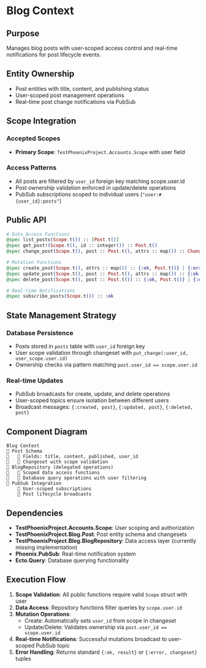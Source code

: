# Blog Context

## Purpose
Manages blog posts with user-scoped access control and real-time notifications for post lifecycle events.

## Entity Ownership
- Post entities with title, content, and publishing status
- User-scoped post management operations
- Real-time post change notifications via PubSub

## Scope Integration
### Accepted Scopes
- **Primary Scope**: `TestPhoenixProject.Accounts.Scope` with user field

### Access Patterns
- All posts are filtered by `user_id` foreign key matching scope.user.id
- Post ownership validation enforced in update/delete operations
- PubSub subscriptions scoped to individual users (`"user:#{user_id}:posts"`)

## Public API
```elixir
# Data Access Functions
@spec list_posts(Scope.t()) :: [Post.t()]
@spec get_post!(Scope.t(), id :: integer()) :: Post.t()
@spec change_post(Scope.t(), post :: Post.t(), attrs :: map()) :: Changeset.t()

# Mutation Functions
@spec create_post(Scope.t(), attrs :: map()) :: {:ok, Post.t()} | {:error, Changeset.t()}
@spec update_post(Scope.t(), post :: Post.t(), attrs :: map()) :: {:ok, Post.t()} | {:error, Changeset.t()}
@spec delete_post(Scope.t(), post :: Post.t()) :: {:ok, Post.t()} | {:error, Changeset.t()}

# Real-time Notifications
@spec subscribe_posts(Scope.t()) :: :ok
```

## State Management Strategy
### Database Persistence
- Posts stored in `posts` table with `user_id` foreign key
- User scope validation through changeset with `put_change(:user_id, user_scope.user.id)`
- Ownership checks via pattern matching `post.user_id == scope.user.id`

### Real-time Updates
- PubSub broadcasts for create, update, and delete operations
- User-scoped topics ensure isolation between different users
- Broadcast messages: `{:created, post}`, `{:updated, post}`, `{:deleted, post}`

## Component Diagram
```
Blog Context
   Post Schema
      Fields: title, content, published, user_id
      Changeset with scope validation
   BlogRepository (delegated operations)
      Scoped data access functions
      Database query operations with user filtering
   PubSub Integration
       User-scoped subscriptions
       Post lifecycle broadcasts
```

## Dependencies
- **TestPhoenixProject.Accounts.Scope**: User scoping and authorization
- **TestPhoenixProject.Blog.Post**: Post entity schema and changesets
- **TestPhoenixProject.Blog.BlogRepository**: Data access layer (currently missing implementation)
- **Phoenix.PubSub**: Real-time notification system
- **Ecto.Query**: Database querying functionality

## Execution Flow
1. **Scope Validation**: All public functions require valid `Scope` struct with user
2. **Data Access**: Repository functions filter queries by `scope.user.id`
3. **Mutation Operations**: 
   - Create: Automatically sets `user_id` from scope in changeset
   - Update/Delete: Validates ownership via `post.user_id == scope.user.id`
4. **Real-time Notifications**: Successful mutations broadcast to user-scoped PubSub topic
5. **Error Handling**: Returns standard `{:ok, result}` or `{:error, changeset}` tuples